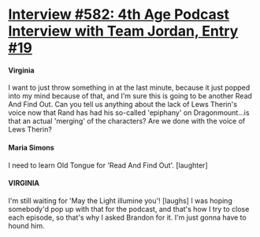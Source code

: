 # [Interview #582: 4th Age Podcast Interview with Team Jordan, Entry #19](https://www.theoryland.com/intvmain.php?i=582#19)

#### Virginia

I want to just throw something in at the last minute, because it just popped into my mind because of that, and I'm sure this is going to be another Read And Find Out. Can you tell us anything about the lack of Lews Therin's voice now that Rand has had his so-called 'epiphany' on Dragonmount…is that an actual 'merging' of the characters? Are we done with the voice of Lews Therin?

#### Maria Simons

I need to learn Old Tongue for 'Read And Find Out'. [laughter]

#### VIRGINIA

I'm still waiting for 'May the Light illumine you'! [laughs] I was hoping somebody'd pop up with that for the podcast, and that's how I try to close each episode, so that's why I asked Brandon for it. I'm just gonna have to hound him.

